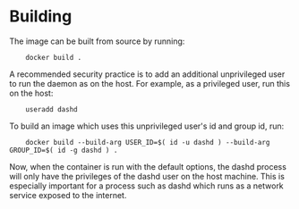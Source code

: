 Building
========

The image can be built from source by running:

        docker build .

A recommended security practice is to add an additional unprivileged user to run the daemon as on the host. For example, as a privileged user, run this on the host:

        useradd dashd

To build an image which uses this unprivileged user's id and group id, run:

        docker build --build-arg USER_ID=$( id -u dashd ) --build-arg GROUP_ID=$( id -g dashd ) .

Now, when the container is run with the default options, the dashd process will only have the privileges of the dashd user on the host machine. This is especially important for a process such as dashd which runs as a network service exposed to the internet.
